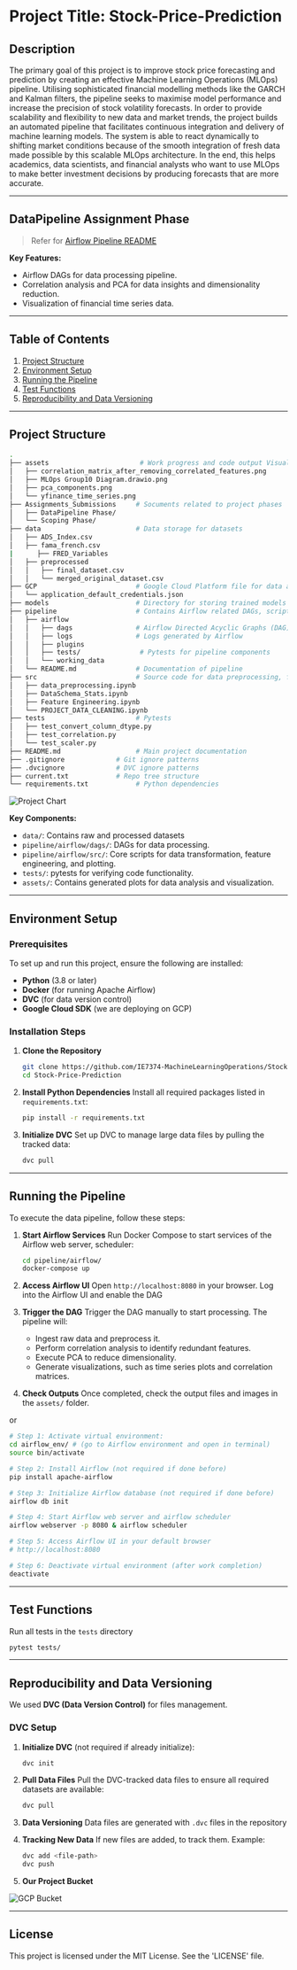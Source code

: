 # Project Title: Stock-Price-Prediction

## Description
The primary goal of this project is to improve stock price forecasting and prediction by creating an effective Machine Learning Operations (MLOps) pipeline. Utilising sophisticated financial modelling methods like the GARCH and Kalman filters, the pipeline seeks to maximise model performance and increase the precision of stock volatility forecasts. In order to provide scalability and flexibility to new data and market trends, the project builds an automated pipeline that facilitates continuous integration and delivery of machine learning models. The system is able to react dynamically to shifting market conditions because of the smooth integration of fresh data made possible by this scalable MLOps architecture. In the end, this helps academics, data scientists, and financial analysts who want to use MLOps to make better investment decisions by producing forecasts that are more accurate.

---
## DataPipeline Assignment Phase

> Refer for [Airflow Pipeline README](https://github.com/IE7374-MachineLearningOperations/StockPricePrediction/blob/Manohar/pipeline/README.md)


**Key Features:**
- Airflow DAGs for data processing pipeline.
- Correlation analysis and PCA for data insights and dimensionality reduction.
- Visualization of financial time series data.
---
## Table of Contents
1. [Project Structure](#project-structure)
2. [Environment Setup](#environment-setup)
3. [Running the Pipeline](#running-the-pipeline)
4. [Test Functions](#test-functions)
5. [Reproducibility and Data Versioning](#reproducibility-and-data-versioning)
---

## Project Structure
```bash
.
├── assets                       # Work progress and code output Visualatiizon
│   ├── correlation_matrix_after_removing_correlated_features.png
│   ├── MLOps Group10 Diagram.drawio.png
│   ├── pca_components.png
│   └── yfinance_time_series.png
├── Assignments_Submissions     # Socuments related to project phases
│   ├── DataPipeline Phase/
│   └── Scoping Phase/
├── data                        # Data storage for datasets
│   ├── ADS_Index.csv
│   ├── fama_french.csv
|      ├── FRED_Variables
│   ├── preprocessed
│   │   ├── final_dataset.csv
│   │   └── merged_original_dataset.csv
├── GCP                         # Google Cloud Platform file for data access
│   └── application_default_credentials.json
├── models                      # Directory for storing trained models (next Phase)
├── pipeline                    # Contains Airflow related DAGs, scripts, logs, and configurations
│   ├── airflow
│   │   ├── dags                # Airflow Directed Acyclic Graphs (DAG) for pipeline management
│   │   ├── logs                # Logs generated by Airflow
│   │   ├── plugins       
│   │   ├── tests/               # Pytests for pipeline components
│   │   └── working_data        
│   └── README.md               # Documentation of pipeline
├── src                         # Source code for data preprocessing, feature engineering and so
│   ├── data_preprocessing.ipynb
│   ├── DataSchema_Stats.ipynb
│   ├── Feature Engineering.ipynb
│   └── PROJECT_DATA_CLEANING.ipynb
├── tests                       # Pytests 
│   ├── test_convert_column_dtype.py
│   ├── test_correlation.py
│   └── test_scaler.py
├── README.md                   # Main project documentation
├── .gitignore             # Git ignore patterns
├── .dvcignore             # DVC ignore patterns
├── current.txt            # Repo tree structure
└── requirements.txt            # Python dependencies

```
![Project Chart](https://github.com/IE7374-MachineLearningOperations/StockPricePrediction/blob/bf7526844544398e53ca528f30e883d1d87a493c/assets/MLOps%20Group10%20Diag.png)

**Key Components:**
- `data/`: Contains raw and processed datasets 
- `pipeline/airflow/dags/`: DAGs for data processing.
- `pipeline/airflow/src/`: Core scripts for data transformation, feature engineering, and plotting.
- `tests/`: pytests for verifying code functionality.
- `assets/`: Contains generated plots for data analysis and visualization.
---

## Environment Setup

### Prerequisites

To set up and run this project, ensure the following are installed:

- **Python** (3.8 or later)
- **Docker** (for running Apache Airflow)
- **DVC** (for data version control)
- **Google Cloud SDK** (we are deploying on GCP)

### Installation Steps

1. **Clone the Repository**
   ```bash
   git clone https://github.com/IE7374-MachineLearningOperations/StockPricePrediction.git
   cd Stock-Price-Prediction
   ```

2. **Install Python Dependencies**
   Install all required packages listed in `requirements.txt`:
   ```bash
   pip install -r requirements.txt
   ```

3. **Initialize DVC**
   Set up DVC to manage large data files by pulling the tracked data:
   ```bash
   dvc pull
   ```
---

## Running the Pipeline

To execute the data pipeline, follow these steps:

1. **Start Airflow Services**
   Run Docker Compose to start services of the Airflow web server, scheduler:
   ```bash
   cd pipeline/airflow/
   docker-compose up
   ```

2. **Access Airflow UI**
   Open `http://localhost:8080` in your browser. Log into the Airflow UI and enable the DAG

3. **Trigger the DAG**
   Trigger the DAG manually to start processing. The pipeline will:
   - Ingest raw data and preprocess it.
   - Perform correlation analysis to identify redundant features.
   - Execute PCA to reduce dimensionality.
   - Generate visualizations, such as time series plots and correlation matrices.

4. **Check Outputs**
   Once completed, check the output files and images in the `assets/` folder.

or 

```sh
# Step 1: Activate virtual environment: 
cd airflow_env/ # (go to Airflow environment and open in terminal)
source bin/activate

# Step 2: Install Airflow (not required if done before)
pip install apache-airflow

# Step 3: Initialize Airflow database (not required if done before)
airflow db init

# Step 4: Start Airflow web server and airflow scheduler
airflow webserver -p 8080 & airflow scheduler

# Step 5: Access Airflow UI in your default browser
# http://localhost:8080

# Step 6: Deactivate virtual environment (after work completion)
deactivate
```

---
## Test Functions
   Run all tests in the `tests` directory
   ```bash
   pytest tests/
   ```
---
## Reproducibility and Data Versioning

We used **DVC (Data Version Control)** for files management.

### DVC Setup
1. **Initialize DVC** (not required if already initialize):
   ```bash
   dvc init
   ```

2. **Pull Data Files**
   Pull the DVC-tracked data files to ensure all required datasets are available:
   ```bash
   dvc pull
   ```

3. **Data Versioning**
   Data files are generated with `.dvc` files in the repository

4. **Tracking New Data**
   If new files are added, to track them. Example:
   ```bash
   dvc add <file-path>
   dvc push
   ```
5. **Our Project Bucket**

![GCP Bucket](https://github.com/IE7374-MachineLearningOperations/StockPricePrediction/blob/bf7526844544398e53ca528f30e883d1d87a493c/assets/gcpbucket.png)

---

## License

This project is licensed under the MIT License. See the 'LICENSE' file.
